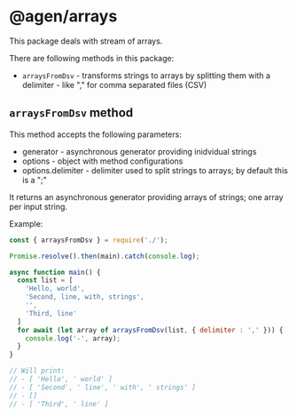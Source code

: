@agen/arrays
============

This package deals with stream of arrays.


There are following methods in this package:
* `arraysFromDsv` - transforms strings to arrays by splitting them with a
  delimiter - like "," for comma separated files (CSV)


`arraysFromDsv` method
--------------

This method accepts the following parameters:
* generator - asynchronous generator providing inidvidual strings
* options - object with method configurations
* options.delimiter - delimiter used to split strings to arrays; by default
  this is a ";"

It returns an asynchronous generator providing arrays of strings; one array
per input string.


Example:
```javascript
const { arraysFromDsv } = require('./');

Promise.resolve().then(main).catch(console.log);

async function main() {
  const list = [
    'Hello, world',
    'Second, line, with, strings',
    '',
    'Third, line'
  ]
  for await (let array of arraysFromDsv(list, { delimiter : ',' })) {
    console.log('-', array);
  }
}

// Will print:
// - [ 'Hello', ' world' ]
// - [ 'Second', ' line', ' with', ' strings' ]
// - []
// - [ 'Third', ' line' ]
```
